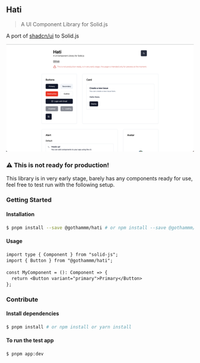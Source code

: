 ## Hati

> A UI Component Library for Solid.js

A port of [shadcn/ui](https://github.com/shadcn/ui) to Solid.js

![hati](./hati.png?raw=true)

### ⚠ This is not ready for production!

This library is in very early stage, barely has any components ready for use, feel free to test run with the following setup.

### Getting Started

#### Installation

```bash
$ pnpm install --save @gothammm/hati # or npm install --save @gothammm/hati
```


#### Usage

```tsx
import type { Component } from "solid-js";
import { Button } from "@gothammm/hati";

const MyComponent = (): Component => {
  return <Button variant="primary">Primary</Button>
};

```

### Contribute

#### Install dependencies

```bash
$ pnpm install # or npm install or yarn install
```

#### To run the test app

```bash
$ pnpm app:dev
```
